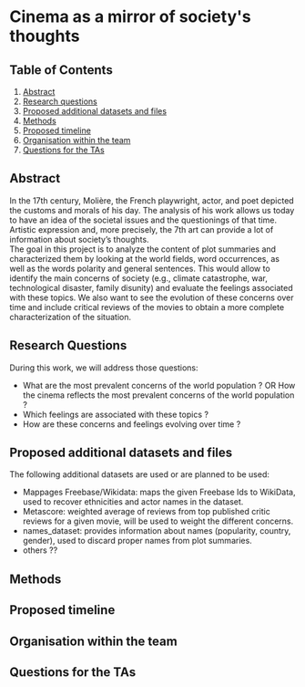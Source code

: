 # Cinema as a mirror of society's thoughts

## Table of Contents
1. [Abstract](#Abstract)
2. [Research questions](#Research_questions)
3. [Proposed additional datasets and files](#Proposed_additional_datasets_and_files)
4. [Methods](#Methods)
5. [Proposed timeline](#Proposed_timeline)
6. [Organisation within the team](#Organisation_within_the_team)
7. [Questions for the TAs](#Questions)

## Abstract <a name="Abstract"></a>
In the 17th century, Molière, the French playwright, actor, and poet depicted the customs and morals of his day. The analysis of his work allows us today to have an idea of the societal issues and the questionings of that time. Artistic expression and, more precisely, the 7th art can provide a lot of information about society’s thoughts.   
The goal in this project is to analyze the content of plot summaries and characterized them by looking at the world fields, word occurrences, as well as the words polarity and general sentences. This would allow to identify the main concerns of society (e.g., climate catastrophe, war, technological disaster, family disunity) and evaluate the feelings associated with these topics. We also want to see the evolution of these concerns over time and include critical reviews of the movies to obtain a more complete characterization of the situation.

## Research Questions <a name="Research_questions"></a>
During this work, we will address those questions:  
- What are the most prevalent concerns of the world population ? OR How the cinema reflects the most prevalent concerns of the world population ?
- Which feelings are associated with these topics ?
- How are these concerns and feelings evolving over time ?

## Proposed additional datasets and files <a name="Proposed_additional_datasets_and_files"></a>
The following additional datasets are used or are planned to be used:
- Mappages Freebase/Wikidata: maps the given Freebase Ids to WikiData, used to recover ethnicities and actor names in the dataset.
- Metascore: weighted average of reviews from top published critic reviews for a given movie, will be used to weight the different concerns.
- names_dataset: provides information about names (popularity, country, gender), used to discard proper names from plot summaries.
- others ??

## Methods <a name="Methods"></a>

## Proposed timeline <a name="Proposed_timeline"></a>

## Organisation within the team <a name="Organisation_within_the_team"></a>

## Questions for the TAs <a name="Questions"></a>
